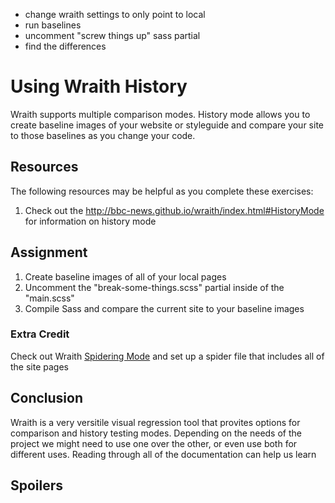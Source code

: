 - change wraith settings to only point to local
- run baselines
- uncomment "screw things up" sass partial
- find the differences

# Using Wraith History

Wraith supports multiple comparison modes. History mode allows you to create baseline images of your website or styleguide and compare your site to those baselines as you change your code.

## Resources

The following resources may be helpful as you complete these exercises:

1. Check out the http://bbc-news.github.io/wraith/index.html#HistoryMode for information on history mode

## Assignment

1. Create baseline images of all of your local pages
2. Uncomment the "break-some-things.scss" partial inside of the "main.scss"
3. Compile Sass and compare the current site to your baseline images

### Extra Credit
Check out Wraith [Spidering Mode](http://bbc-news.github.io/wraith/index.html#SpideringMode) and set up a spider file that includes all of the site pages

## Conclusion

Wraith is a very versitile visual regression tool that provites options for comparison and history testing modes. Depending on the needs of the project we might need to use one over the other, or even use both for different uses. Reading through all of the documentation can help us learn

## Spoilers
